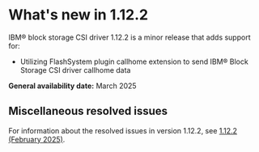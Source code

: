 # What's new in 1.12.2

IBM® block storage CSI driver 1.12.2 is a minor release that adds support for:

- Utilizing FlashSystem plugin callhome extension to send IBM® Block Storage CSI driver callhome data

**General availability date:** March 2025

## Miscellaneous resolved issues

For information about the resolved issues in version 1.12.2, see [1.12.2 (February 2025)](changelog_1.12.2.md).
